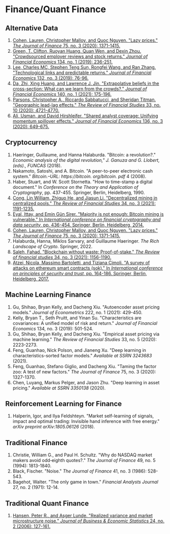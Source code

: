 # Finance/Quant Finance

## Alternative Data

1. [Cohen, Lauren, Christopher Malloy, and Quoc Nguyen. "Lazy prices." *The Journal of Finance* 75, no. 3 (2020): 1371-1415.](../notes/lazy-prices.html)
1. [Green, T. Clifton, Ruoyan Huang, Quan Wen, and Dexin Zhou. "Crowdsourced employer reviews and stock returns." *Journal of Financial Economics* 134, no. 1 (2019): 236-251.](../notes/green_2019_jfe.html)
1. [Lee, Charles MC, Stephen Teng Sun, Rongfei Wang, and Ran Zhang. "Technological links and predictable returns." *Journal of Financial Economics* 132, no. 3 (2019): 76-96.](../notes/Lee_2019_jfe.html)
1. [Da, Zhi, Xing Huang, and Lawrence J. Jin. "Extrapolative beliefs in the cross-section: What can we learn from the crowds?." *Journal of Financial Economics* 140, no. 1 (2021): 175-196.](../notes/Da_2021_jfe.html)
1. [Parsons, Christopher A., Riccardo Sabbatucci, and Sheridan Titman. "Geographic lead-lag effects." *The Review of Financial Studies* 33, no. 10 (2020): 4721-4770.](../notes/Parsons_2020_rfs.html)
1. [Ali, Usman, and David Hirshleifer. "Shared analyst coverage: Unifying momentum spillover effects." *Journal of Financial Economics* 136, no. 3 (2020): 649-675.](../notes/Ali_2020_jfe.html)

## Cryptocurrency

1. Haeringer, Guillaume, and Hanna Halaburda. "Bitcoin: a revolution?." *Economic analysis of the digital revolution," J. Ganuza and G. Llobert,(eds)., FUNCAS* (2018).
1. Nakamoto, Satoshi, and A. Bitcoin. "A peer-to-peer electronic cash system." *Bitcoin.–URL: https://bitcoin. org/bitcoin. pdf* 4 (2008).
1. Haber, Stuart, and W. Scott Stornetta. "How to time-stamp a digital document." In *Conference on the Theory and Application of Cryptography*, pp. 437-455. Springer, Berlin, Heidelberg, 1990.
1. [Cong, Lin William, Zhiguo He, and Jiasun Li. "Decentralized mining in centralized pools." *The Review of Financial Studies* 34, no. 3 (2021): 1191-1235.](../notes/defi_RFS.html)
1. [Eyal, Ittay, and Emin Gün Sirer. "Majority is not enough: Bitcoin mining is vulnerable." In *International conference on financial cryptography and data security*, pp. 436-454. Springer, Berlin, Heidelberg, 2014.](../notes/ES_2014_majority.html)
1. [Cohen, Lauren, Christopher Malloy, and Quoc Nguyen. "Lazy prices." *The Journal of Finance* 75, no. 3 (2020): 1371-1415.](../notes/lazy-prices.html)
1. Halaburda, Hanna, Miklos Sarvary, and Guillaume Haeringer. *The Rich Landscape of Crypto*. Springer, 2022.
1. [Saleh, Fahad. "Blockchain without waste: Proof-of-stake." *The Review of financial studies* 34, no. 3 (2021): 1156-1190.](../notes/PoS.html)
1. [Atzei, Nicola, Massimo Bartoletti, and Tiziana Cimoli. "A survey of attacks on ethereum smart contracts (sok)." In *International conference on principles of security and trust*, pp. 164-186. Springer, Berlin, Heidelberg, 2017.](../notes/SoK.html)



## Machine Learning Finance

1. Gu, Shihao, Bryan Kelly, and Dacheng Xiu. "Autoencoder asset pricing models." *Journal of Econometrics* 222, no. 1 (2021): 429-450.
2. Kelly, Bryan T., Seth Pruitt, and Yinan Su. "Characteristics are covariances: A unified model of risk and return." *Journal of Financial Economics* 134, no. 3 (2019): 501-524.
3. Gu, Shihao, Bryan Kelly, and Dacheng Xiu. "Empirical asset pricing via machine learning." *The Review of Financial Studies* 33, no. 5 (2020): 2223-2273.
4. Feng, Guanhao, Nick Polson, and Jianeng Xu. "Deep learning in characteristics-sorted factor models." *Available at SSRN 3243683* (2021).
5. Feng, Guanhao, Stefano Giglio, and Dacheng Xiu. "Taming the factor zoo: A test of new factors." *The Journal of Finance* 75, no. 3 (2020): 1327-1370.
6. Chen, Luyang, Markus Pelger, and Jason Zhu. "Deep learning in asset pricing." *Available at SSRN 3350138* (2020).

## Reinforcement Learning for Finance

1. Halperin, Igor, and Ilya Feldshteyn. "Market self-learning of signals, impact and optimal trading: Invisible hand inference with free energy." *arXiv preprint arXiv:1805.06126* (2018).

## Traditional Finance

1. Christie, William G., and Paul H. Schultz. "Why do NASDAQ market makers avoid odd‐eighth quotes?." *The Journal of Finance* 49, no. 5 (1994): 1813-1840.
1. Black, Fischer. "Noise." *The Journal of Finance* 41, no. 3 (1986): 528-543.
1. Bagehot, Walter. "The only game in town." *Financial Analysts Journal* 27, no. 2 (1971): 12-14.



## Traditional Quant Finance

1. [Hansen, Peter R., and Asger Lunde. "Realized variance and market microstructure noise." *Journal of Business & Economic Statistics* 24, no. 2 (2006): 127-161.](../notes/realized_var.html)
